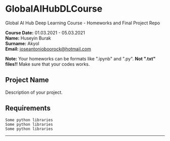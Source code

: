 # GlobalAIHubDLCourse
Global AI Hub Deep Learning Course - Homeworks and Final Project Repo


**Course Date:** 01.03.2021 - 05.03.2021  
**Name:** Huseyin Burak  
**Surname:** Akyol  
**Email:** joseantonioboorock@hotmail.com  

**Note:** Your homeworks can be formats like ".ipynb" and ".py". **Not ".txt" files!!** Make sure that your codes works.  

## Project Name
Description of your project.

## Requirements
```
Some python libraries
Some python libraries
Some python libraries
```
---
